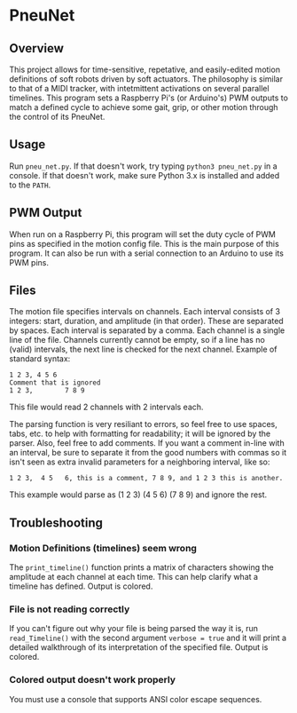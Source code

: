 # PneuNet

## Overview
This project allows for time-sensitive, repetative, and easily-edited motion definitions of soft robots driven by soft actuators. The philosophy is similar to that of a MIDI tracker, with intetmittent activations on several parallel timelines. This program sets a Raspberry Pi's (or Arduino's) PWM outputs to match a defined cycle to achieve some gait, grip, or other motion through the control of its PneuNet.

## Usage
Run `pneu_net.py`. If that doesn't work, try typing `python3 pneu_net.py` in a console. If that doesn't work, make sure Python 3.x is installed and added to the `PATH`.

## PWM Output
When run on a Raspberry Pi, this program will set the duty cycle of PWM pins as specified in the motion config file. This is the main purpose of this program. It can also be run with a serial connection to an Arduino to use its PWM pins.

## Files
The motion file specifies intervals on channels. Each interval consists of 3 integers: start, duration, and amplitude (in that order). These are separated by spaces. Each interval is separated by a comma. Each channel is a single line of the file. Channels currently cannot be empty, so if a line has no (valid) intervals, the next line is checked for the next channel. Example of standard syntax:

	1 2 3, 4 5 6
	Comment that is ignored
	1 2 3,        7 8 9

This file would read 2 channels with 2 intervals each.

The parsing function is very resiliant to errors, so feel free to use spaces, tabs, etc. to help with formatting for readability; it will be ignored by the parser. Also, feel free to add comments. If you want a comment in-line with an interval, be sure to separate it from the good numbers with commas so it isn't seen as extra invalid parameters for a neighboring interval, like so:

	1 2 3, 	4 5   6, this is a comment, 7 8 9, and 1 2 3 this is another.

This example would parse as (1 2 3) (4 5 6) (7 8 9) and ignore the rest.


## Troubleshooting
### Motion Definitions (timelines) seem wrong
The `print_timeline()` function prints a matrix of characters showing the amplitude at each channel at each time. This can help clarify what a timeline has defined. Output is colored.

### File is not reading correctly
If you can't figure out why your file is being parsed the way it is, run `read_Timeline()` with the second argument `verbose = true` and it will print a detailed walkthrough of its interpretation of the specified file. Output is colored.

### Colored output doesn't work properly
You must use a console that supports ANSI color escape sequences.
